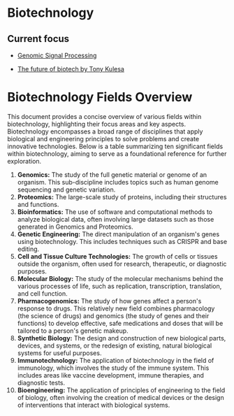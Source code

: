 # Biotechnology

## Current focus

- [Genomic Signal Processing](https://nodeholder.notion.site/Genomic-Signal-Processing-eb48c90f0f6d49a481bc498421879d64)

- [The future of biotech by Tony Kulesa](https://www.notion.so/nodeholder/The-future-of-biotech-is-founder-led-by-Tony-Kulesa-afe418dc14874d5cbf431568dbb26fd6?pvs=4)

# Biotechnology Fields Overview

This document provides a concise overview of various fields within biotechnology, highlighting their focus areas and key aspects. Biotechnology encompasses a broad range of disciplines that apply biological and engineering principles to solve problems and create innovative technologies. Below is a table summarizing ten significant fields within biotechnology, aiming to serve as a foundational reference for further exploration.

1. **Genomics:** The study of the full genetic material or genome of an organism. This sub-discipline includes topics such as human genome sequencing and genetic variation.
2. **Proteomics:** The large-scale study of proteins, including their structures and functions.
3. **Bioinformatics:** The use of software and computational methods to analyze biological data, often involving large datasets such as those generated in Genomics and Proteomics.
4. **Genetic Engineering:** The direct manipulation of an organism's genes using biotechnology. This includes techniques such as CRISPR and base editing.
5. **Cell and Tissue Culture Technologies:** The growth of cells or tissues outside the organism, often used for research, therapeutic, or diagnostic purposes.
6. **Molecular Biology:** The study of the molecular mechanisms behind the various processes of life, such as replication, transcription, translation, and cell function.
7. **Pharmacogenomics:** The study of how genes affect a person's response to drugs. This relatively new field combines pharmacology (the science of drugs) and genomics (the study of genes and their functions) to develop effective, safe medications and doses that will be tailored to a person's genetic makeup.
8. **Synthetic Biology:** The design and construction of new biological parts, devices, and systems, or the redesign of existing, natural biological systems for useful purposes.
9. **Immunotechnology:** The application of biotechnology in the field of immunology, which involves the study of the immune system. This includes areas like vaccine development, immune therapies, and diagnostic tests.
10. **Bioengineering:** The application of principles of engineering to the field of biology, often involving the creation of medical devices or the design of interventions that interact with biological systems.
